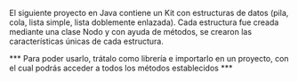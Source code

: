El siguiente proyecto en Java contiene un Kit con estructuras de datos (pila, cola, lista simple, lista doblemente enlazada). 
Cada estructura fue creada mediante una clase Nodo y con ayuda de métodos, se crearon las características únicas de cada estructura.


*** Para poder usarlo, trátalo como librería e importarlo en un proyecto, con el cual podrás acceder a todos los métodos establecidos ***
